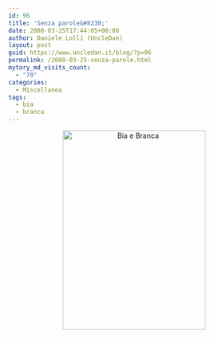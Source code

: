 ```yaml
---
id: 96
title: 'Senza parole&#8230;'
date: 2008-03-25T17:44:05+00:00
author: Daniele Lolli (UncleDan)
layout: post
guid: https://www.uncledan.it/blog/?p=96
permalink: /2008-03-25-senza-parole.html
mytory_md_visits_count:
  - "70"
categories:
  - Miscellanea
tags:
  - bia
  - branca
---
```

<p align="center">
  <a href="https://www.uncledan.it/wp-content/uploads/2009/03/biabranca.png"><img class="alignnone size-full wp-image-258" title="Bia e Branca" src="https://www.uncledan.it/wp-content/uploads/2009/03/biabranca.png" alt="Bia e Branca" width="286" height="400" srcset="https://www.danielelolli.it/wp-content/uploads/2009/03/biabranca.png 286w, https://www.danielelolli.it/wp-content/uploads/2009/03/biabranca-214x300.png 214w" sizes="(max-width: 286px) 100vw, 286px" /></a>
</p>